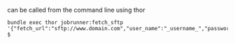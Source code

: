 can be called from the command line using thor
	
	bundle exec thor jobrunner:fetch_sftp '{"fetch_url":"sftp://www.domain.com","user_name":"_username_","password":"_password_","filename":"test.csv"}'
	$ 
